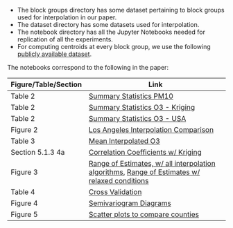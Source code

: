 * The block groups directory has some dataset pertaining to block groups used for interpolation in our paper. 
* The dataset directory has some datasets used for interpolation.
* The notebook directory has all the Jupyter Notebooks needed for replication of all the experiments. 
* For computing centroids at every block group, we use the following [publicly available dataset](https://hub.arcgis.com/datasets/d3a11165055747068a5a456c2e2f0e31_0).

The notebooks correspond to the following in the paper:

| Figure/Table/Section| Link |
| --- | --- |
| Table 2 | [Summary Statistics PM10](https://github.com/researchsubmission1/polire/blob/master/results/interpolation/notebook/Submission%20-%20PM10%20Summary%20Statistics-Annual%20and%20Maximum%20Quarterly.ipynb) |
| Table 2 | [Summary Statistics O3 - Kriging](https://github.com/researchsubmission1/polire/blob/master/results/interpolation/notebook/Submission%20-%20Summary%20Statistics%20O3%20Kriging.ipynb) |
| Table 2 | [Summary Statistics O3 - USA](https://github.com/researchsubmission1/polire/blob/master/results/interpolation/notebook/Submission%20-%20Summary%20Statistics%20O3%20USA%20Apart%20from%20Kriging.ipynb) |
| Figure 2 | [Los Angeles Interpolation Comparison](https://github.com/researchsubmission1/polire/blob/master/results/interpolation/notebook/Submission%20-%20Figure%203.ipynb) |
| Table 3 |[Mean Interpolated O3](https://github.com/researchsubmission1/polire/blob/master/results/interpolation/notebook/Submission%20-%20Mean%20Interpolated%20Summer%20Daytime%20Ozone%20Values.ipynb) |
| Section 5.1.3 4a | [Correlation Coefficients w/ Kriging](https://github.com/researchsubmission1/polire/blob/master/results/interpolation/notebook/Submission%20Correlation%20Coefficient-O3%20-%20Southern%20California%20and%20Range%20of%20Estimates.ipynb)|
| Figure 3 | [Range of Estimates, w/ all interpolation algorithms](https://github.com/researchsubmission1/polire/blob/master/results/interpolation/notebook/Submission%20Correlation%20Coefficient-O3%20-%20Southern%20California%20and%20Range%20of%20Estimates.ipynb), [Range of Estimates w/ relaxed conditions](https://github.com/researchsubmission1/polire/blob/master/results/interpolation/notebook/Submission%20Correlation%20Coefficients-O3%20and%20Range%20of%20Estimates.ipynb) |
| Table 4 | [Cross Validation](https://github.com/researchsubmission1/polire/blob/master/results/interpolation/notebook/Submission%20-%20Cross%20Validation.ipynb) |
| Figure 4 | [Semivariogram Diagrams](https://github.com/researchsubmission1/polire/blob/master/results/interpolation/notebook/Submission%20Variogram.ipynb) | 
| Figure 5 | [Scatter plots to compare counties](https://github.com/researchsubmission1/polire/blob/master/results/interpolation/notebook/Submission%20-%20Figure%205.ipynb)


